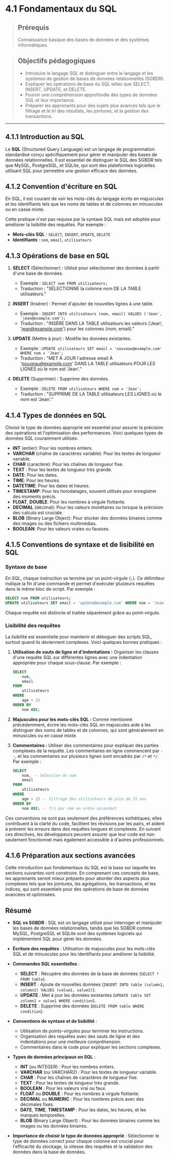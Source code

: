 # 4.1 Fondamentaux du SQL

<blockquote>
    <h2>Prérequis</h2>
    <p>Connaissance basique des bases de données et des systèmes informatiques.</p>
</blockquote>

<blockquote>
    <h2>Objectifs pédagogiques</h2>
    <ul>
        <li>Introduire le langage SQL et distinguer entre le langage et les systèmes de gestion de bases de données relationnelles (SGBDR).</li>
        <li>Expliquer les opérations de base du SQL telles que SELECT, INSERT, UPDATE, et DELETE.</li>
        <li>Fournir une compréhension approfondie des types de données SQL et leur importance.</li>
        <li>Préparer les apprenants pour des sujets plus avancés tels que le filtrage et le tri des résultats, les jointures, et la gestion des transactions.</li>
    </ul>
</blockquote>

---

## 4.1.1 Introduction au SQL

Le **SQL** (Structured Query Language) est un langage de programmation standardisé conçu spécifiquement pour gérer et manipuler des bases de données relationnelles. Il est essentiel de distinguer le SQL des SGBDR tels que MySQL, PostgreSQL, et SQLite, qui sont des plateformes logicielles utilisant SQL pour permettre une gestion efficace des données.

## 4.1.2 Convention d'écriture en SQL

En SQL, il est courant de voir les mots-clés du langage écrits en majuscules et les identifiants tels que les noms de tables et de colonnes en minuscules ou en casse mixte. 

Cette pratique n'est pas requise par la syntaxe SQL mais est adoptée pour améliorer la lisibilité des requêtes. Par exemple :
- **Mots-clés SQL** : `SELECT`, `INSERT`, `UPDATE`, `DELETE`
- **Identifiants** : `nom`, `email`, `utilisateurs`

## 4.1.3 Opérations de base en SQL

1. **SELECT** (Sélectionner) : Utilisé pour sélectionner des données à partir d'une base de données.
   - Exemple : `SELECT nom FROM utilisateurs;` 
   - Traduction : "SÉLECTIONNE la colonne nom DE LA TABLE utilisateurs."

2. **INSERT** (Insérer) : Permet d'ajouter de nouvelles lignes à une table.
   - Exemple : `INSERT INTO utilisateurs (nom, email) VALUES ('Jean', 'jean@example.com');`
   - Traduction : "INSÈRE DANS LA TABLE utilisateurs les valeurs ('Jean', 'jean@example.com') pour les colonnes (nom, email)."

3. **UPDATE** (Mettre à jour) : Modifie les données existantes.
   - Exemple : `UPDATE utilisateurs SET email = 'nouveau@example.com' WHERE nom = 'Jean';`
   - Traduction : "MET À JOUR l'adresse email À 'nouveau@example.com' DANS LA TABLE utilisateurs POUR LES LIGNES où le nom est 'Jean'."

4. **DELETE** (Supprimer) : Supprime des données.
   - Exemple : `DELETE FROM utilisateurs WHERE nom = 'Jean';`
   - Traduction : "SUPPRIME DE LA TABLE utilisateurs LES LIGNES où le nom est 'Jean'."

## 4.1.4 Types de données en SQL

Choisir le type de données approprié est essentiel pour assurer la précision des opérations et l'optimisation des performances. Voici quelques types de données SQL couramment utilisés:

- **INT** (entier): Pour les nombres entiers.
- **VARCHAR** (chaîne de caractères variable): Pour les textes de longueur variable.
- **CHAR** (caractère): Pour les chaînes de longueur fixe.
- **TEXT** : Pour les textes de longueur très grande.
- **DATE**: Pour les dates.
- **TIME**: Pour les heures.
- **DATETIME**: Pour les dates et heures.
- **TIMESTAMP**: Pour les horodatages, souvent utilisés pour enregistrer des moments précis.
- **FLOAT**, **DOUBLE**: Pour les nombres à virgule flottante.
- **DECIMAL** (décimal): Pour les valeurs monétaires ou lorsque la précision des calculs est cruciale.
- **BLOB** (Binary Large Object): Pour stocker des données binaires comme des images ou des fichiers multimédias.
- **BOOLEAN**: Pour les valeurs vraies ou fausses.


## 4.1.5 Conventions de syntaxe et de lisibilité en SQL

### Syntaxe de base

En SQL, chaque instruction se termine par un point-virgule (`;`). Ce délimiteur indique la fin d'une commande et permet d'exécuter plusieurs requêtes dans le même bloc de script. Par exemple :

```sql
SELECT nom FROM utilisateurs;
UPDATE utilisateurs SET email = 'update@example.com' WHERE nom = 'Jean';
```

Chaque requête est distincte et traitée séparément grâce au point-virgule.

### Lisibilité des requêtes

La lisibilité est essentielle pour maintenir et déboguer des scripts SQL, surtout quand ils deviennent complexes. Voici quelques bonnes pratiques :

1. **Utilisation de sauts de ligne et d'indentations :** Organiser les clauses d'une requête SQL sur différentes lignes avec une indentation appropriée pour chaque sous-clause. Par exemple :
   ```sql
   SELECT
       nom,
       email
   FROM
       utilisateurs
   WHERE
       age > 25
   ORDER BY
       nom ASC;
   ```

2. **Majuscules pour les mots-clés SQL :** Comme mentionné précédemment, écrire les mots-clés SQL en majuscules aide à les distinguer des noms de tables et de colonnes, qui sont généralement en minuscules ou en casse mixte.

3. **Commentaires :** Utiliser des commentaires pour expliquer des parties complexes de la requête. Les commentaires en ligne commencent par `--`, et les commentaires sur plusieurs lignes sont encadrés par `/*` et `*/`. Par exemple :
   ```sql
   SELECT
       nom, -- Sélection du nom
       email
   FROM
       utilisateurs
   WHERE
       age > 25 -- Filtrage des utilisateurs de plus de 25 ans
   ORDER BY
       nom ASC; -- Tri par nom en ordre ascendant
   ```

Ces conventions ne sont pas seulement des préférences esthétiques; elles contribuent à la clarté du code, facilitent les révisions par les pairs, et aident à prévenir les erreurs dans des requêtes longues et complexes. En suivant ces directives, les développeurs peuvent assurer que leur code est non seulement fonctionnel mais également accessible à d'autres professionnels.


## 4.1.6 Préparation aux sections avancées

Cette introduction aux fondamentaux du SQL est la base sur laquelle les sections suivantes vont construire. En comprenant ces concepts de base, les apprenants seront mieux préparés pour aborder des aspects plus complexes tels que les jointures, les agrégations, les transactions, et les indices, qui sont essentiels pour des opérations de base de données avancées et optimisées.

## Résumé

- **SQL vs SGBDR** : SQL est un langage utilisé pour interroger et manipuler les bases de données relationnelles, tandis que les SGBDR comme MySQL, PostgreSQL et SQLite sont des systèmes logiciels qui implémentent SQL pour gérer les données.

- **Écriture des requêtes** : Utilisation de majuscules pour les mots-clés SQL et de minuscules pour les identifiants pour améliorer la lisibilité.

- **Commandes SQL essentielles** :
  - **SELECT** : Récupère des données de la base de données (`SELECT * FROM table`).
  - **INSERT** : Ajoute de nouvelles données (`INSERT INTO table (column1, column2) VALUES (value1, value2)`).
  - **UPDATE** : Met à jour les données existantes (`UPDATE table SET column1 = value1 WHERE condition`).
  - **DELETE** : Supprime des données (`DELETE FROM table WHERE condition`).

- **Conventions de syntaxe et de lisibilité** :
  - Utilisation de points-virgules pour terminer les instructions.
  - Organisation des requêtes avec des sauts de ligne et des indentations pour une meilleure compréhension.
  - Commentaires dans le code pour expliquer les sections complexes.

- **Types de données principaux en SQL** :
  - **INT** (ou INTEGER) : Pour les nombres entiers.
  - **VARCHAR** (ou VARCHAR2) : Pour les textes de longueur variable.
  - **CHAR** : Pour les chaînes de caractères de longueur fixe.
  - **TEXT** : Pour les textes de longueur très grande.
  - **BOOLEAN** : Pour les valeurs vrai ou faux.
  - **FLOAT** ou **DOUBLE** : Pour les nombres à virgule flottante.
  - **DECIMAL** ou **NUMERIC** : Pour les nombres précis avec des décimales fixes.
  - **DATE**, **TIME**, **TIMESTAMP** : Pour les dates, les heures, et les marques temporelles.
  - **BLOB** (Binary Large Object) : Pour les données binaires comme les images ou les données binaires.

- **Importance de choisir le type de données approprié** : Sélectionner le type de données correct pour chaque colonne est crucial pour l'efficacité du stockage, la vitesse des requêtes et la validation des données dans la base de données.

